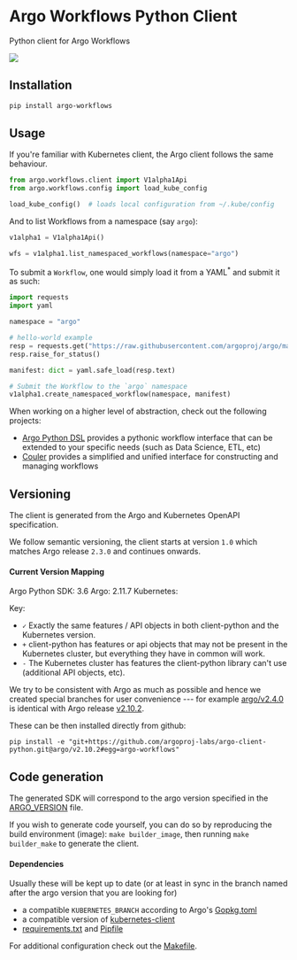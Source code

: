 # Argo Workflows Python Client

Python client for Argo Workflows

![](https://github.com/argoproj-labs/argo-client-python/workflows/CI/badge.svg)


## Installation

```bash
pip install argo-workflows
```

## Usage

If you're familiar with Kubernetes client, the Argo client follows the same behaviour.

```python
from argo.workflows.client import V1alpha1Api
from argo.workflows.config import load_kube_config

load_kube_config()  # loads local configuration from ~/.kube/config
```

And to list Workflows from a namespace (say `argo`):

```python
v1alpha1 = V1alpha1Api()

wfs = v1alpha1.list_namespaced_workflows(namespace="argo")
```

To submit a `Workflow`, one would simply load it from a YAML<sup>*</sup> and submit it as such:

```python
import requests
import yaml

namespace = "argo"

# hello-world example
resp = requests.get("https://raw.githubusercontent.com/argoproj/argo/master/examples/hello-world.yaml")
resp.raise_for_status()

manifest: dict = yaml.safe_load(resp.text)

# Submit the Workflow to the `argo` namespace
v1alpha1.create_namespaced_workflow(namespace, manifest)
```

When working on a higher level of abstraction, check out the following projects:

* [Argo Python DSL](https://github.com/argoproj-labs/argo-python-dsl) provides a pythonic workflow interface that can be extended to your specific needs (such as Data Science, ETL, etc)
* [Couler](https://github.com/couler-proj/couler) provides a simplified and unified interface for constructing and managing workflows

## Versioning

The client is generated from the Argo and Kubernetes OpenAPI specification.

We follow semantic versioning, the client starts at version `1.0` which matches Argo release `2.3.0` and continues onwards.

#### Current Version Mapping

Argo Python SDK: 3.6
Argo: 2.11.7
Kubernetes:

Key:

* `✓` Exactly the same features / API objects in both client-python and the Kubernetes
  version.
* `+` client-python has features or api objects that may not be present in the
  Kubernetes cluster, but everything they have in common will work.
* `-` The Kubernetes cluster has features the client-python library can't use
  (additional API objects, etc).

We try to be consistent with Argo as much as possible and hence we created special branches for user convenience --- for example [argo/v2.4.0](https://github.com/argoproj-labs/argo-client-python/tree/v2.10.2) is identical with Argo release [v2.10.2](https://github.com/argoproj/argo/releases/tag/v2.10.2).

These can be then installed directly from github:

```
pip install -e "git+https://github.com/argoproj-labs/argo-client-python.git@argo/v2.10.2#egg=argo-workflows"
```


## Code generation

The generated SDK will correspond to the argo version specified in the [ARGO_VERSION](./ARGO_VERSION) file.

If you wish to generate code yourself, you can do so by reproducing the build environment (image): `make builder_image`, then running `make builder_make` to generate the client.


#### Dependencies

Usually these will be kept up to date (or at least in sync in the branch named after the argo version that you are looking for)

- a compatible `KUBERNETES_BRANCH` according to Argo's [Gopkg.toml](https://github.com/argoproj/argo/blob/master/Gopkg.toml)
- a compatible version of [kubernetes-client](https://github.com/kubernetes-client/python#compatibility)
- [requirements.txt](./requirements.txt) and [Pipfile](Pipfile)

For additional configuration check out the [Makefile](./Makefile).
